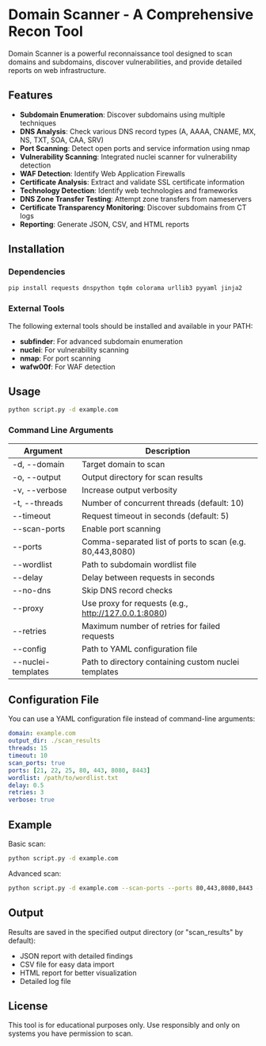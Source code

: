 # Domain Scanner - A Comprehensive Recon Tool

Domain Scanner is a powerful reconnaissance tool designed to scan domains and subdomains, discover vulnerabilities, and provide detailed reports on web infrastructure.

## Features

- **Subdomain Enumeration**: Discover subdomains using multiple techniques
- **DNS Analysis**: Check various DNS record types (A, AAAA, CNAME, MX, NS, TXT, SOA, CAA, SRV)
- **Port Scanning**: Detect open ports and service information using nmap
- **Vulnerability Scanning**: Integrated nuclei scanner for vulnerability detection
- **WAF Detection**: Identify Web Application Firewalls
- **Certificate Analysis**: Extract and validate SSL certificate information
- **Technology Detection**: Identify web technologies and frameworks
- **DNS Zone Transfer Testing**: Attempt zone transfers from nameservers
- **Certificate Transparency Monitoring**: Discover subdomains from CT logs
- **Reporting**: Generate JSON, CSV, and HTML reports

## Installation

### Dependencies

```bash
pip install requests dnspython tqdm colorama urllib3 pyyaml jinja2
```

### External Tools

The following external tools should be installed and available in your PATH:

- **subfinder**: For advanced subdomain enumeration
- **nuclei**: For vulnerability scanning
- **nmap**: For port scanning
- **wafw00f**: For WAF detection

## Usage

```bash
python script.py -d example.com
```

### Command Line Arguments

| Argument | Description |
|----------|-------------|
| -d, --domain | Target domain to scan |
| -o, --output | Output directory for scan results |
| -v, --verbose | Increase output verbosity |
| -t, --threads | Number of concurrent threads (default: 10) |
| --timeout | Request timeout in seconds (default: 5) |
| --scan-ports | Enable port scanning |
| --ports | Comma-separated list of ports to scan (e.g. 80,443,8080) |
| --wordlist | Path to subdomain wordlist file |
| --delay | Delay between requests in seconds |
| --no-dns | Skip DNS record checks |
| --proxy | Use proxy for requests (e.g., http://127.0.0.1:8080) |
| --retries | Maximum number of retries for failed requests |
| --config | Path to YAML configuration file |
| --nuclei-templates | Path to directory containing custom nuclei templates |

## Configuration File

You can use a YAML configuration file instead of command-line arguments:

```yaml
domain: example.com
output_dir: ./scan_results
threads: 15
timeout: 10
scan_ports: true
ports: [21, 22, 25, 80, 443, 8080, 8443]
wordlist: /path/to/wordlist.txt
delay: 0.5
retries: 3
verbose: true
```

## Example

Basic scan:
```bash
python script.py -d example.com
```

Advanced scan:
```bash
python script.py -d example.com --scan-ports --ports 80,443,8080,8443 -t 20 --wordlist subdomains.txt --nuclei-templates /path/to/templates
```

## Output

Results are saved in the specified output directory (or "scan_results" by default):
- JSON report with detailed findings
- CSV file for easy data import
- HTML report for better visualization
- Detailed log file

## License

This tool is for educational purposes only. Use responsibly and only on systems you have permission to scan.

